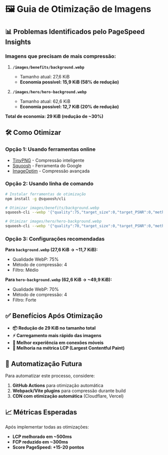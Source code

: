 # 🖼️ Guia de Otimização de Imagens

## 📊 Problemas Identificados pelo PageSpeed Insights

### Imagens que precisam de mais compressão:

1. **`/images/benefits/background.webp`**

   - Tamanho atual: 27,6 KiB
   - **Economia possível: 15,9 KiB (58% de redução)**

2. **`/images/hero/hero-background.webp`**
   - Tamanho atual: 62,6 KiB
   - **Economia possível: 12,7 KiB (20% de redução)**

**Total de economia: 29 KiB (redução de ~30%)**

## 🛠️ Como Otimizar

### Opção 1: Usando ferramentas online

- [TinyPNG](https://tinypng.com/) - Compressão inteligente
- [Squoosh](https://squoosh.app/) - Ferramenta do Google
- [ImageOptim](https://imageoptim.com/) - Compressão avançada

### Opção 2: Usando linha de comando

```bash
# Instalar ferramentas de otimização
npm install -g @squoosh/cli

# Otimizar images/benefits/background.webp
squoosh-cli --webp '{"quality":75,"target_size":0,"target_PSNR":0,"method":4,"sns_strength":50,"filter_strength":60,"filter_sharpness":0,"filter_type":1,"partitions":0,"segments":4,"pass":1,"show_compressed":0,"preprocessing":0,"autofilter":0,"partition_limit":0,"alpha_compression":1,"alpha_filtering":1,"alpha_quality":100,"lossless":0,"exact":0,"image_hint":0,"emulate_jpeg_size":0,"thread_level":0,"low_memory":0,"near_lossless":100,"use_delta_palette":0,"use_sharp_yuv":0}' images/benefits/background.webp

# Otimizar images/hero/hero-background.webp
squoosh-cli --webp '{"quality":70,"target_size":0,"target_PSNR":0,"method":4,"sns_strength":50,"filter_strength":60,"filter_sharpness":0,"filter_type":1,"partitions":0,"segments":4,"pass":1,"show_compressed":0,"preprocessing":0,"autofilter":0,"partition_limit":0,"alpha_compression":1,"alpha_filtering":1,"alpha_quality":100,"lossless":0,"exact":0,"image_hint":0,"emulate_jpeg_size":0,"thread_level":0,"low_memory":0,"near_lossless":100,"use_delta_palette":0,"use_sharp_yuv":0}' images/hero/hero-background.webp
```

### Opção 3: Configurações recomendadas

**Para `background.webp` (27,6 KiB → ~11,7 KiB):**

- Qualidade WebP: 75%
- Método de compressão: 4
- Filtro: Médio

**Para `hero-background.webp` (62,6 KiB → ~49,9 KiB):**

- Qualidade WebP: 70%
- Método de compressão: 4
- Filtro: Forte

## ✅ Benefícios Após Otimização

- **📦 Redução de 29 KiB no tamanho total**
- **⚡ Carregamento mais rápido das imagens**
- **📱 Melhor experiência em conexões móveis**
- **🎯 Melhoria na métrica LCP (Largest Contentful Paint)**

## 🔄 Automatização Futura

Para automatizar este processo, considere:

1. **GitHub Actions** para otimização automática
2. **Webpack/Vite plugins** para compressão durante build
3. **CDN com otimização automática** (Cloudflare, Vercel)

## 📈 Métricas Esperadas

Após implementar todas as otimizações:

- **LCP melhorado em ~500ms**
- **FCP reduzido em ~300ms**
- **Score PageSpeed: +15-20 pontos**
